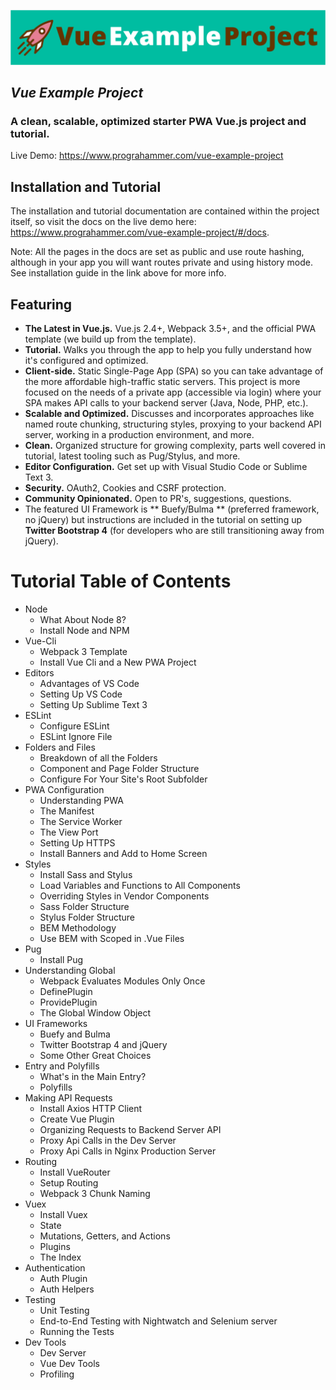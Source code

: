 ![Important](/src/assets/images/logo-readme2.svg "Vue Example Project")

## *Vue Example Project*
### A clean, scalable, optimized starter PWA Vue.js project and tutorial.

Live Demo: https://www.prograhammer.com/vue-example-project

## Installation and Tutorial

The installation and tutorial documentation are contained within the project itself, so visit the docs on the live demo 
here: https://www.prograhammer.com/vue-example-project/#/docs.

Note: All the pages in the docs are set as public and use route hashing, although in your app you will want routes private
and using history mode. See installation guide in the link above for more info.

## Featuring

- **The Latest in Vue.js.** Vue.js 2.4+, Webpack 3.5+, and the official PWA template (we build up from the template).
- **Tutorial.** Walks you through the app to help you fully understand how it's configured and optimized.
- **Client-side.** Static Single-Page App (SPA) so you can take advantage of the more affordable high-traffic
static servers. This project is more focused on the needs  of a private app (accessible via login) where 
your SPA makes API calls to your backend server (Java, Node, PHP, etc.).  
- **Scalable and Optimized.** Discusses and incorporates approaches like named route chunking, 
structuring styles, proxying to your backend API server, working in a production environment, and more.
- **Clean.** Organized structure for growing complexity, parts well covered in tutorial, latest tooling such as Pug/Stylus, and more.
- **Editor Configuration.** Get set up with Visual Studio Code or Sublime Text 3. 
- **Security.** OAuth2, Cookies and CSRF protection.  
- **Community Opinionated.**  Open to PR's, suggestions, questions.
- The featured UI Framework is 
** Buefy/Bulma ** (preferred framework, no jQuery) but instructions are included in the tutorial on 
setting up  
**Twitter Bootstrap 4**
(for developers who are still transitioning away from jQuery). 

# Tutorial Table of Contents

- Node  
  - What About Node 8?  
  - Install Node and NPM  
- Vue-Cli  
  - Webpack 3 Template  
  - Install Vue Cli and a New PWA Project  
- Editors  
  - Advantages of VS Code  
  - Setting Up VS Code  
  - Setting Up Sublime Text 3  
- ESLint  
  - Configure ESLint  
  - ESLint Ignore File  
- Folders and Files  
  - Breakdown of all the Folders  
  - Component and Page Folder Structure  
  - Configure For Your Site's Root Subfolder  
- PWA Configuration  
  - Understanding PWA
  - The Manifest
  - The Service Worker
  - The View Port
  - Setting Up HTTPS
  - Install Banners and Add to Home Screen
- Styles
  - Install Sass and Stylus
  - Load Variables and Functions to All Components
  - Overriding Styles in Vendor Components
  - Sass Folder Structure
  - Stylus Folder Structure
  - BEM Methodology
  - Use BEM with Scoped in .Vue Files
- Pug
  - Install Pug
- Understanding Global
  - Webpack Evaluates Modules Only Once
  - DefinePlugin
  - ProvidePlugin
  - The Global Window Object
- UI Frameworks
  - Buefy and Bulma
  - Twitter Bootstrap 4 and jQuery
  - Some Other Great Choices
- Entry and Polyfills
  - What's in the Main Entry?
  - Polyfills
- Making API Requests
  - Install Axios HTTP Client
  - Create Vue Plugin
  - Organizing Requests to Backend Server API
  - Proxy Api Calls in the Dev Server
  - Proxy Api Calls in Nginx Production Server
- Routing
  - Install VueRouter
  - Setup Routing
  - Webpack 3 Chunk Naming
- Vuex
  - Install Vuex
  - State
  - Mutations, Getters, and Actions
  - Plugins
  - The Index
- Authentication
  - Auth Plugin
  - Auth Helpers
- Testing
  - Unit Testing
  - End-to-End Testing with Nightwatch and Selenium server
  - Running the Tests
- Dev Tools
  - Dev Server
  - Vue Dev Tools
  - Profiling
